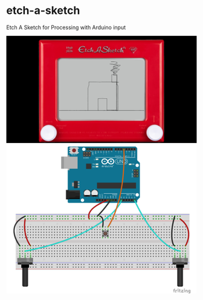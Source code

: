 # etch-a-sketch
Etch A Sketch for Processing with Arduino input

![Processing Sketch Screenshot](/etch-a-sketch-screenshot.png)
![Arduino Circuit Diagram](/etch-a-sketch_bb.png)
